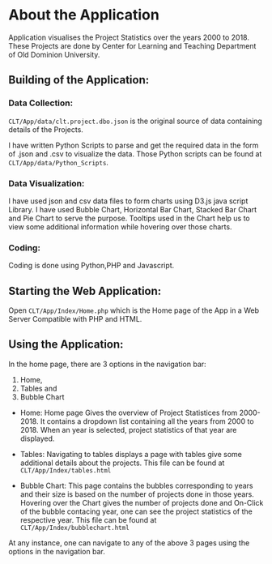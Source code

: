 # About the Application

Application visualises the Project Statistics over the years 2000 to 2018. These Projects are done by Center for Learning and Teaching Department of Old Dominion University.  

## Building of the Application:  

### Data Collection:  
  
`CLT/App/data/clt.project.dbo.json` is the original source of data containing details of the Projects.  
  
I have written Python Scripts to parse and get the required data in the form of .json and .csv to visualize the data. Those Python scripts can be found at `CLT/App/data/Python_Scripts`.  
  
### Data Visualization:  

I have used json and csv data files to form charts using D3.js java script Library. I have used Bubble Chart, Horizontal Bar Chart, Stacked Bar Chart and Pie Chart to serve the purpose. Tooltips used in the Chart help us to view some additional information while hovering over those charts. 

### Coding:

Coding is done using Python,PHP and Javascript.

## Starting the Web Application:

Open `CLT/App/Index/Home.php` which is the Home page of the App in a Web Server Compatible with PHP and HTML.

## Using the Application:

In the home page, there are 3 options in the navigation bar:
1. Home, 
2. Tables and
3. Bubble Chart

* Home: Home page Gives the overview of Project Statistices from 2000-2018. It contains a dropdown list containing all the years from 2000 to 2018. When an year is selected, project statistics of that year are displayed. 

* Tables: Navigating to tables displays a page with tables give some additional details about the projects. This file can be found at `CLT/App/Index/tables.html`

* Bubble Chart: This page contains the bubbles corresponding to years and their size is based on the number of projects done in those years. Hovering over the Chart gives the number of projects done and On-Click of the bubble contacing year, one can see the project statistics of the respective year. This file can be found at `CLT/App/Index/bubblechart.html`

At any instance, one can navigate to any of the above 3 pages using the options in the navigation bar. 


